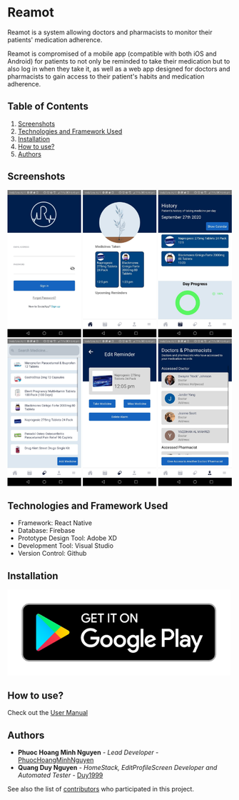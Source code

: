 # Reamot

Reamot is a system allowing doctors and pharmacists to monitor their patients' medication adherence. 

Reamot is compromised of a mobile app (compatible with both iOS and Android) for patients to not only be reminded to take their medication but to also log in when they take it, as well as a web app designed for doctors and pharmacists to gain access to their patient's habits and medication adherence. 

## Table of Contents
1. [Screenshots](#screenshots)
2. [Technologies and Framework Used](#technologies-and-framework-used)
3. [Installation](#installation)
4. [How to use?](#how-to-use)
5. [Authors](#authors)

## Screenshots
<img src="https://github.com/PhuocHoangMinhNguyen/ReamotApp/blob/master/screenshots/Login.jpg" width="165" /> <img src="https://github.com/PhuocHoangMinhNguyen/ReamotApp/blob/master/screenshots/Home.jpg" width="165" /> <img src="https://github.com/PhuocHoangMinhNguyen/ReamotApp/blob/master/screenshots/History.jpg" width="165" /> <img src="https://github.com/PhuocHoangMinhNguyen/ReamotApp/blob/master/screenshots/Medicine.jpg" width="165" /> <img src="https://github.com/PhuocHoangMinhNguyen/ReamotApp/blob/master/screenshots/Detail.jpg" width="165" /> <img src="https://github.com/PhuocHoangMinhNguyen/ReamotApp/blob/master/screenshots/Doctor.jpg" width="165" />

## Technologies and Framework Used
- Framework: React Native
- Database: Firebase
- Prototype Design Tool: Adobe XD
- Development Tool: Visual Studio
- Version Control: Github

## Installation
[<img src="https://github.com/PhuocHoangMinhNguyen/ReamotApp/blob/master/screenshots/android.png" width="500" />](https://play.google.com/store/apps/details?id=com.reamotreactnative)

## How to use?
Check out the [User Manual](https://drive.google.com/file/d/1TF64HGeqYVXwvq3VSQNtwt1ROQfiA3yh/view?usp=sharing)

## Authors
* **Phuoc Hoang Minh Nguyen** - *Lead Developer* - [PhuocHoangMinhNguyen](https://github.com/PhuocHoangMinhNguyen)
* **Quang Duy Nguyen** - *HomeStack, EditProfileScreen Developer and Automated Tester* - [Duy1999](https://github.com/Duy1999)

See also the list of [contributors](https://github.com/PhuocHoangMinhNguyen/ReamotReactNative/graphs/contributors) who participated in this project.
